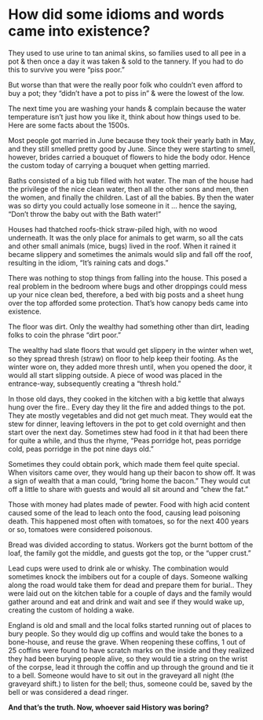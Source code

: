 # How did some idioms and words came into existence?

They used to use urine to tan animal skins, so families used to all pee in a pot & then once a day it was taken & sold to the tannery. If you had to do this to survive you were “piss poor.”

But worse than that were the really poor folk who couldn’t even afford to buy a pot; they “didn’t have a pot to piss in” & were the lowest of the low.

The next time you are washing your hands & complain because the water temperature isn’t just how you like it, think about how things used to be. Here are some facts about the 1500s.

Most people got married in June because they took their yearly bath in May, and they still smelled pretty good by June. Since they were starting to smell, however, brides carried a bouquet of flowers to hide the body odor. Hence the custom today of carrying a bouquet when getting married.

Baths consisted of a big tub filled with hot water. The man of the house had the privilege of the nice clean water, then all the other sons and men, then the women, and finally the children. Last of all the babies. By then the water was so dirty you could actually lose someone in it … hence the saying, “Don’t throw the baby out with the Bath water!”

Houses had thatched roofs-thick straw-piled high, with no wood underneath. It was the only place for animals to get warm, so all the cats and other small animals (mice, bugs) lived in the roof. When it rained it became slippery and sometimes the animals would slip and fall off the roof, resulting in the idiom, “It’s raining cats and dogs.”

There was nothing to stop things from falling into the house. This posed a real problem in the bedroom where bugs and other droppings could mess up your nice clean bed, therefore, a bed with big posts and a sheet hung over the top afforded some protection. That’s how canopy beds came into existence.

The floor was dirt. Only the wealthy had something other than dirt, leading folks to coin the phrase “dirt poor.”

The wealthy had slate floors that would get slippery in the winter when wet, so they spread thresh (straw) on floor to help keep their footing. As the winter wore on, they added more thresh until, when you opened the door, it would all start slipping outside. A piece of wood was placed in the entrance-way, subsequently creating a “thresh hold.”

In those old days, they cooked in the kitchen with a big kettle that always hung over the fire.. Every day they lit the fire and added things to the pot. They ate mostly vegetables and did not get much meat. They would eat the stew for dinner, leaving leftovers in the pot to get cold overnight and then start over the next day. Sometimes stew had food in it that had been there for quite a while, and thus the rhyme, “Peas porridge hot, peas porridge cold, peas porridge in the pot nine days old.”

Sometimes they could obtain pork, which made them feel quite special. When visitors came over, they would hang up their bacon to show off. It was a sign of wealth that a man could, “bring home the bacon.” They would cut off a little to share with guests and would all sit around and “chew the fat.”

Those with money had plates made of pewter. Food with high acid content caused some of the lead to leach onto the food, causing lead poisoning death. This happened most often with tomatoes, so for the next 400 years or so, tomatoes were considered poisonous.

Bread was divided according to status. Workers got the burnt bottom of the loaf, the family got the middle, and guests got the top, or the “upper crust.”

Lead cups were used to drink ale or whisky. The combination would sometimes knock the imbibers out for a couple of days. Someone walking along the road would take them for dead and prepare them for burial.. They were laid out on the kitchen table for a couple of days and the family would gather around and eat and drink and wait and see if they would wake up, creating the custom of holding a wake.

England is old and small and the local folks started running out of places to bury people. So they would dig up coffins and would take the bones to a bone-house, and reuse the grave. When reopening these coffins, 1 out of 25 coffins were found to have scratch marks on the inside and they realized they had been burying people alive, so they would tie a string on the wrist of the corpse, lead it through the coffin and up through the ground and tie it to a bell. Someone would have to sit out in the graveyard all night (the graveyard shift.) to listen for the bell; thus, someone could be, saved by the bell or was considered a dead ringer.

**And that’s the truth. Now, whoever said History was boring?**


